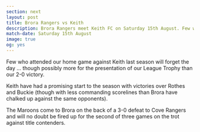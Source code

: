 ```yaml
---
section: next
layout: post
title: Brora Rangers vs Keith
description: Brora Rangers meet Keith FC on Saturday 15th August. Few will forget this fixture last season.
match-date: Saturday 15th August
image: true
og: yes
---
```

Few who attended our home game against Keith last season will forget the day ... though possibly more for the presentation of our League Trophy than our 2-0 victory.

Keith have had a promising start to the season with victories over Rothes and Buckie (though with less commanding scorelines than Brora have chalked up against the same opponents).

The Maroons come to Brora on the back of a 3-0 defeat to Cove Rangers and will no doubt be fired up for the second of three games on the trot against title contenders.

